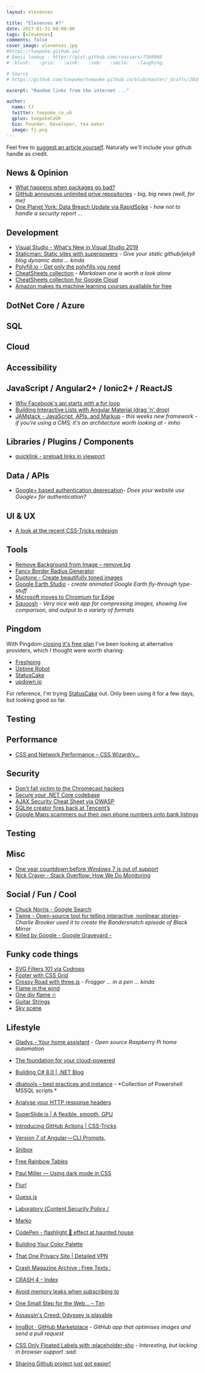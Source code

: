 ```yaml
---
layout: elevenses

title: "Elevenses #?"
date: 2017-01-31 08:00:00
tags: [elevenses]
comments: false
cover_image: elevenses.jpg
#https://toepoke.github.io/
# Emoji lookup - https://gist.github.com/rxaviers/7360908
# :blush:   :grin:   :wink:   :sob:   :smile:   :laughing:

# Source
# https://github.com/toepoke/toepoke.github.io/blob/master/_drafts/2019-01-31-elevenses-19.md

excerpt: "Random links from the internet ..."

author:
  name: fJ
  twitter: toepoke_co_uk
  gplus: toepokeCoUk
  bio: Founder, Developer, tea maker
  image: fj.png
---
```


Feel free to [suggest an article yourself](https://github.com/toepoke/toepoke.github.io/issues).  Naturally we'll include your github handle as credit.

## News & Opinion
* [What happens when packages go bad?](https://jakearchibald.com/2018/when-packages-go-bad/)
* [GitHub announces unlimited prive repositories](https://blog.github.com/2019-01-07-new-year-new-github/) - *big, big news (well, for me)*
* [One Planet York: Data Breach Update via RapidSpike](https://www.rapidspike.com/blog/one-planet-york-data-breach-update/) - *how not to handle a security report ...*

## Development
* [Visual Studio - What's New in Visual Studio 2019](https://msdn.microsoft.com/en-us/magazine/mt848632)
* [Staticman: Static sites with superpowers](https://staticman.net/) - *Give your static github/jekyll blog dynamic data ... kinda*
* [Polyfill.io - Get only the polyfills you need](https://polyfill.io/v3/)
* [CheatSheets collection](https://github.com/yoav-lavi/CheatSheets/blob/master/README.md) - *Markdown one is worth a look alone*
* [CheatSheets collection for Google Cloud](https://github.com/gregsramblings/google-cloud-4-words)
* [Amazon makes its machine learning courses available for free](https://thenextweb.com/artificial-intelligence/2018/11/27/amazon-makes-its-machine-learning-courses-available-for-free/)

## DotNet Core / Azure

## SQL

## Cloud

## Accessibility

## JavaScript / Angular2+ / Ionic2+ / ReactJS
* [Why Facebook's api starts with a for loop](https://dev.to/antogarand/why-facebooks-api-starts-with-a-for-loop-1eob)
* [Building Interactive Lists with Angular Material (drag 'n' drop)](https://blog.angularindepth.com/building-interactive-lists-with-the-new-angular-7-drag-and-drop-tool-5f2402f8cb27)
* [JAMstack - JavaScript, APIs, and Markup](https://jamstack.org/) - *this weeks new framework - if you're using a CMS, it's an architecture worth looking at - imho*

## Libraries / Plugins / Components
* [quicklink - preload links in viewport](https://github.com/GoogleChromeLabs/quicklink/blob/master/README.md)

## Data / APIs
* [Google+ based authentication deprecation](https://github.com/aspnet/AspNetCore/issues/6486)- *Does your website use Google+ for authentication?*

## UI & UX
* [A look at the recent CSS-Tricks redesign](https://css-tricks.com/design-v17/)

## Tools
* [Remove Background from Image – remove.bg](https://www.remove.bg/)
* [Fancy Border Radius Generator](https://9elements.github.io/fancy-border-radius/%23100.0.73.63--.)
* [Duotone - Create beautifully toned images](https://duotone.shapefactory.co)
* [Google Earth Studio](https://www.google.com/earth/studio/) - *create animated Google Earth fly-through type-stuff*
* [Microsoft moves to Chromium for Edge](https://venturebeat.com/2018/12/06/microsoft-is-embracing-chromium-bringing-edge-to-windows-7-windows-8-and-macos/)
* [Squoosh](https://squoosh.app/) - *Very nice web app for compressing images, showing live comparison, and output to a variety of formats*

## Pingdom
With Pingdom [closing it's free plan](https://venturebeat.com/2019/01/07/pingdom-will-kill-its-free-website-monitoring-plan-on-february-6/) I've been looking at alternative providers, which I thought were worth sharing:

* [Freshping](https://www.freshworks.com/website-monitoring/)
* [Uptime Robot](https://uptimerobot.com/)
* [StatusCake](https://www.statuscake.com/)
* [updown.io](https://updown.io/)

For reference, I'm trying [StatusCake](https://www.statuscake.com/) out.  Only been using it for a few days, but looking good so far.

## Testing

## Performance
* [CSS and Network Performance – CSS Wizardry...](https://csswizardry.com/2018/11/css-and-network-performance/)

## Security
* [Don't fall victim to the Chromecast hackers](https://nakedsecurity.sophos.com/2019/01/04/dont-fall-victim-to-the-chromecast-hackers-heres-what-to-do/)
* [Secure your .NET Core codebase](https://dev.to/lssweatherhead/net-core-security---nwebsec-to-the-rescue-259i)
* [AJAX Security Cheat Sheet via OWASP](https://www.owasp.org/index.php/AJAX_Security_Cheat_Sheet%23Always_return_JSON_with_an_Object_on_the_outside)
* [SQLite creator fires back at Tencent’s](https://nakedsecurity.sophos.com/2018/12/19/sqlite-creator-fires-back-at-tencents-bug-hunters/)
* [Google Maps scammers put their own phone numbers onto bank listings](https://nakedsecurity.sophos.com/2018/11/27/google-maps-scammers-put-their-own-phone-numbers-onto-bank-listings/)

## Testing

## Misc
* [One year countdown before Windows 7 is out of support](https://support.microsoft.com/en-gb/help/13853/windows-lifecycle-fact-sheet#section-2)
* [Nick Craver - Stack Overflow: How We Do Monitoring](https://nickcraver.com/blog/2018/11/29/stack-overflow-how-we-do-monitoring/)


## Social / Fun / Cool
* [Chuck Norris - Google Search](http://www.nochucknorris.com/)
* [Twine - Open-source tool for telling interactive, nonlinear stories](http://twinery.org/)- *Charlie Brooker used it to create the Bandersnatch episode of Black Mirror*
* [Killed by Google - Google Graveyard -](https://killedbygoogle.com/)

## Funky code things
* [SVG Filters 101 via Codrops](https://tympanus.net/codrops/2019/01/15/svg-filters-101/)
* [Footer with CSS Grid](https://codepen.io/julesforrest/pen/qLpgNB)
* [Crossy Road with three.js](https://codepen.io/HunorMarton/full/JwWLJo) - *Frogger ... in a pen ... kinda*
* [Flame in the wind](https://codepen.io/osublake/full/pqNXoq)
* [One div flame 🔥](https://codepen.io/anon/pen/JwNMjX)
* [Guitar Strings](https://codepen.io/katelaney/pen/YdqLaq)
* [Sky scene](https://codepen.io/miffili/full/KrKLdO/)

## Lifestyle
* [Gladys - Your home assistant](https://gladysproject.com/en/) - *Open source Raspberry Pi home automation*






* [The foundation for your cloud-powered](https://aws-amplify.github.io/)
* [Building C# 8.0 &#124; .NET Blog](https://blogs.msdn.microsoft.com/dotnet/2018/11/12/building-c-8-0/)
* [dbatools – best practices and instance](https://dbatools.io/) - *Collection of Powershell MSSQL scripts *
* [Analyse your HTTP response headers](https://securityheaders.com/)
* [SuperSlide.js &#124; A flexible, smooth, GPU](https://osrec.github.io/SuperSlide.js/)
* [Introducing GitHub Actions &#124; CSS-Tricks](https://css-tricks.com/introducing-github-actions/)
* [Version 7 of Angular — CLI Prompts,](https://blog.angular.io/version-7-of-angular-cli-prompts-virtual-scroll-drag-and-drop-and-more-c594e22e7b8c)
* [Snibox](https://snibox.github.io/)
* [Free Rainbow Tables](https://freerainbowtables.com/)
* [Paul Miller — Using dark mode in CSS](https://paulmillr.com/posts/using-dark-mode-in-css/)
* [Flurl](https://flurl.io/)
* [Guess.js](https://guess-js.github.io/docs)
* [Laboratory (Content Security Policy /](https://addons.mozilla.org/en-US/firefox/addon/laboratory-by-mozilla/)
* [Marko](https://markojs.com/)
* [CodePen - flashlight 🔦 effect at haunted house](https://codepen.io/slyka85/full/gQMzdJ)
* [Building Your Color Palette](https://refactoringui.com/previews/building-your-color-palette/)
* [That One Privacy Site &#124; Detailed VPN](https://thatoneprivacysite.net/vpn-comparison-chart/)
* [Crash Magazine Archive : Free Texts :](https://archive.org/details/crash-magazine%26tab%3Dabout)
* [CRASH 4 - Index](http://www.crashonline.org.uk/04/)
* [Avoid memory leaks when subscribing to](https://egghead.io/lessons/angular-avoid-memory-leaks-when-subscribing-to-rxjs-observables-in-angular-components)
* [One Small Step for the Web… – Tim](https://medium.com/%40timberners_lee/one-small-step-for-the-web-87f92217d085)
* [Assassin's Creed: Odyssey is playable](https://venturebeat.com/2018/10/01/googles-project-stream-gets-test-with-assassins-creed-odyssey/amp/%3F__twitter_impression%3Dtrue)
* [ImgBot · GitHub Marketplace](https://github.com/marketplace/imgbot) - *GitHub app that optimises images and send a pull request*
* [CSS Only Floated Labels with :placeholder-sho](https://callmenick.com/dev/floated-labels-with-placeholder-shown/) - *Interesting, but lacking in browser support :sad:*
* [Sharing Github project just got easier!](https://www.reddit.com/r/coolgithubprojects)

